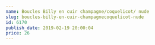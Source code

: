 ```yaml
---
name: Boucles Billy en cuir champagne/coquelicot/ nude
slug: boucles-billy-en-cuir-champagnecoquelicot-nude
id: 6170
publish_date: 2019-02-19 20:00:04
price: 26
---
```

